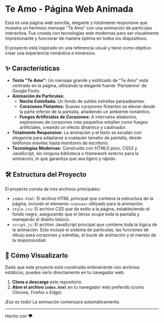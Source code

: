 # Te Amo - Página Web Animada

Esta es una página web sencilla, elegante y totalmente responsive que muestra un hermoso mensaje "Te Amo" con una animación de partículas interactiva. Fue creada con tecnologías web modernas para ser visualmente impresionante y funcionar de manera óptima en todos los dispositivos.

El proyecto está inspirado en una referencia visual y tiene como objetivo crear una experiencia romántica e inmersiva.

## ✨ Características

- **Texto "Te Amo":** Un mensaje grande y estilizado de "Te Amo" está centrado en la página, utilizando la elegante fuente 'Parisienne' de Google Fonts.
- **Animación de Partículas:**
  - **Noche Estrellada:** Un fondo de sutiles estrellas parpadeantes.
  - **Corazones Flotantes:** Suaves corazones flotantes se elevan desde la parte inferior de la pantalla, añadiendo un ambiente romántico.
  - **Fuegos Artificiales de Corazones:** A intervalos aleatorios, explosiones de corazones más pequeños estallan como fuegos artificiales, creando un efecto dinámico y cautivador.
- **Totalmente Responsive:** La animación y el texto se escalan con elegancia para adaptarse a cualquier tamaño de pantalla, desde teléfonos móviles hasta monitores de escritorio.
- **Tecnologías Modernas:** Construido con HTML5 puro, CSS3 y JavaScript, sin ninguna biblioteca o framework externo para la animación, lo que garantiza que sea ligero y rápido.

## 🛠️ Estructura del Proyecto

El proyecto consta de tres archivos principales:

- `index.html`: El archivo HTML principal que contiene la estructura de la página, incluido el elemento `<canvas>` utilizado para la animación.
- `style.css`: El archivo CSS que da estilo a la página, estableciendo el fondo negro, asegurando que el lienzo ocupe toda la pantalla y manejando el diseño básico.
- `script.js`: El archivo JavaScript principal que contiene toda la lógica de la animación. Esto incluye el sistema de partículas, las funciones de dibujo para corazones y estrellas, el bucle de animación y el manejo de la responsividad.

## 🚀 Cómo Visualizarlo

Dado que este proyecto está construido enteramente con archivos estáticos, puedes verlo directamente en tu navegador web.

1.  **Clona o descarga** este repositorio.
2.  **Abre el archivo `index.html`** en tu navegador web preferido (como Chrome, Firefox o Edge).

¡Eso es todo! La animación comenzará automáticamente.

---

Hecho con ❤️. 